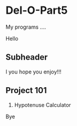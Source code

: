# Del-O-Part5
My programs ....

Hello

## Subheader

I you hope you enjoy!!!

## Project 101

1. Hypotenuse Calculator

Bye